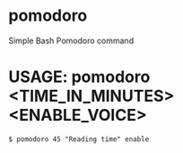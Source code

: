 # pomodoro
Simple Bash Pomodoro command

# USAGE: pomodoro <TIME_IN_MINUTES> <MESSAGE> <ENABLE_VOICE>
`$ pomodoro 45 "Reading time" enable`
